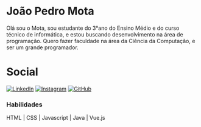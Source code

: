 # João Pedro Mota

Olá sou o Mota, sou estudante do 3°ano do Ensino Médio e do curso técnico de informática, e estou buscando desenvolvimento na área de programação. Quero fazer faculdade na área da Ciência da Computação, e ser um grande programador.

# Social
[![LinkedIn](https://img.shields.io/badge/LinkedIn-000?style=for-the-badge&logo=linkedin&logoColor=0E76A8)](https://www.linkedin.com/in/jo%C3%A3o-pedro-mota-dev/)
[![Instagram](https://img.shields.io/badge/Instagram-000?style=for-the-badge&logo=instagram&logoColor=0E76A8)](https://www.instagram.com/pedromota_ti/)
[![GitHub](https://img.shields.io/badge/GitHub-000?style=for-the-badge&logo=github&logoColor=0E76A8)](https://github.com/JPedro-Mota?tab=overview&from=2024-01-01&to=2024-01-31)

### Habilidades

HTML | CSS | Javascript | Java | Vue.js 